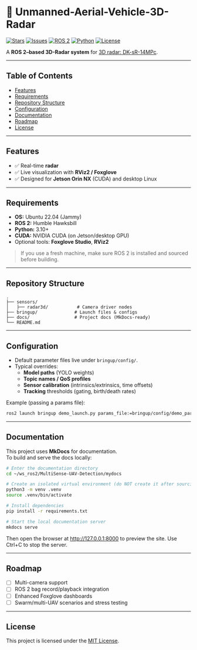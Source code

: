 # 🚀 Unmanned-Aerial-Vehicle-3D-Radar

[![Stars](https://img.shields.io/github/stars/HLiu-uOttawa/Unmanned-Aerial-Vehicle-3D-Radar?style=social)](https://github.com/HLiu-uOttawa/Unmanned-Aerial-Vehicle-3D-Radar/stargazers)
[![Issues](https://img.shields.io/github/issues/HLiu-uOttawa/Unmanned-Aerial-Vehicle-3D-Radar)](https://github.com/HLiu-uOttawa/Unmanned-Aerial-Vehicle-3D-Radar/issues)
[![ROS 2](https://img.shields.io/badge/ROS2-Humble-blue)](https://docs.ros.org/en/humble/)
[![Python](https://img.shields.io/badge/Python-3.10%2B-brightgreen)](https://www.python.org/)
[![License](https://img.shields.io/github/license/HLiu-uOttawa/Unmanned-Aerial-Vehicle-3D-Radar)](./LICENSE)

A **ROS 2–based 3D-Radar system** for [3D radar: DK-sR-14MPc](https://radar-sensor.com/products/developer-kits/dk-sr-14mpc.html).

---

## Table of Contents
- [Features](#features)
- [Requirements](#requirements)
- [Repository Structure](#repository-structure)
- [Configuration](#configuration)
- [Documentation](#documentation)
- [Roadmap](#roadmap)
- [License](#license)

---

## Features
- ✅ Real-time **radar**
- ✅ Live visualization with **RViz2 / Foxglove**
- ✅ Designed for **Jetson Orin NX** (CUDA) and desktop Linux

---

## Requirements
- **OS:** Ubuntu 22.04 (Jammy)
- **ROS 2:** Humble Hawksbill
- **Python:** 3.10+
- **CUDA:** NVIDIA CUDA (on Jetson/desktop GPU)  
- Optional tools: **Foxglove Studio**, **RViz2**

> If you use a fresh machine, make sure ROS 2 is installed and sourced before building.

---

## Repository Structure
```
.
├── sensors/
│   ├── radar3d/           # Camera driver nodes
├── bringup/              # Launch files & configs
├── docs/                 # Project docs (MkDocs-ready)
└── README.md
```

---

## Configuration
- Default parameter files live under `bringup/config/`.
- Typical overrides:
  - **Model paths** (YOLO weights)
  - **Topic names / QoS profiles**
  - **Sensor calibration** (intrinsics/extrinsics, time offsets)
  - **Tracking** thresholds (gating, birth/death rates)

Example (passing a params file):
```bash
ros2 launch bringup demo_launch.py params_file:=bringup/config/demo_params.yaml
```

---

## Documentation

This project uses **MkDocs** for documentation.  
To build and serve the docs locally:

```bash
# Enter the documentation directory
cd ~/ws_ros2/MultiSense-UAV-Detection/mydocs

# Create an isolated virtual environment (do NOT create it after sourcing ROS)
python3 -m venv .venv
source .venv/bin/activate

# Install dependencies
pip install -r requirements.txt

# Start the local documentation server
mkdocs serve
```
Then open the browser at http://127.0.0.1:8000
 to preview the site.
Use Ctrl+C to stop the server.

---

## Roadmap
- [ ] Multi-camera support
- [ ] ROS 2 bag record/playback integration
- [ ] Enhanced Foxglove dashboards
- [ ] Swarm/multi-UAV scenarios and stress testing

---

## License
This project is licensed under the [MIT License](./LICENSE).



